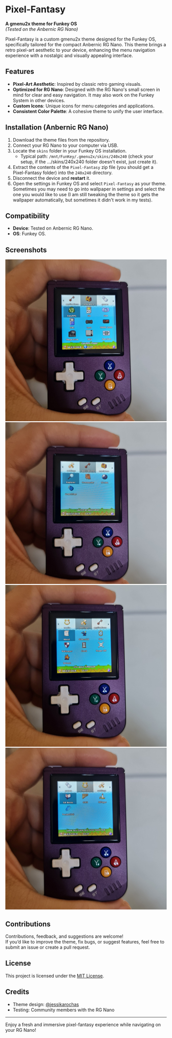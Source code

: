 # Pixel-Fantasy  
**A gmenu2x theme for Funkey OS**  
*(Tested on the Anbernic RG Nano)*  

Pixel-Fantasy is a custom gmenu2x theme designed for the Funkey OS, specifically tailored for the compact Anbernic RG Nano. This theme brings a retro pixel-art aesthetic to your device, enhancing the menu navigation experience with a nostalgic and visually appealing interface.  

## Features  
- **Pixel-Art Aesthetic**: Inspired by classic retro gaming visuals.  
- **Optimized for RG Nano**: Designed with the RG Nano's small screen in mind for clear and easy navigation. It may also work on the Funkey System in other devices.  
- **Custom Icons**: Unique icons for menu categories and applications.  
- **Consistent Color Palette**: A cohesive theme to unify the user interface.

## Installation (Anbernic RG Nano)
1. Download the theme files from the repository.  
2. Connect your RG Nano to your computer via USB.  
3. Locate the `skins` folder in your Funkey OS installation.  
   - Typical path: `/mnt/FunKey/.gmenu2x/skins/240x240` (check your setup, if the .../skins/240x240 folder doesn't exist, just create it).  
4. Extract the contents of the `Pixel-Fantasy` zip file (you should get a Pixel-Fantasy folder) into the `240x240` directory.  
5. Disconnect the device and **restart** it.  
6. Open the settings in Funkey OS and select `Pixel-Fantasy` as your theme. Sometimes you may need to go into wallpaper in settings and select the one you would like to use (I am still tweaking the theme so it gets the wallpaper automatically, but sometimes it didn't work in my tests). 

## Compatibility  
- **Device**: Tested on Anbernic RG Nano.  
- **OS**: Funkey OS.  

## Screenshots  
![001](./screenshots/001.jpg)
![002](./screenshots/002.jpg)
![003](./screenshots/003.jpg)
![004](./screenshots/004.jpg)

## Contributions  
Contributions, feedback, and suggestions are welcome!  
If you’d like to improve the theme, fix bugs, or suggest features, feel free to submit an issue or create a pull request.  

## License  
This project is licensed under the [MIT License](LICENSE).  

## Credits  
- Theme design: [@jessikarochas](https://github.com/jessikarochas/) 
- Testing: Community members with the RG Nano  

---

Enjoy a fresh and immersive pixel-fantasy experience while navigating on your RG Nano!  
